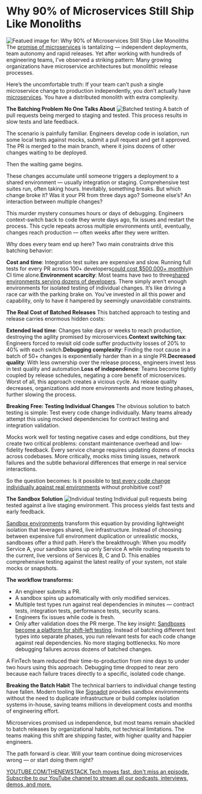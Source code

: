 # Why 90% of Microservices Still Ship Like Monoliths
![Featued image for: Why 90% of Microservices Still Ship Like Monoliths](https://cdn.thenewstack.io/media/2025/06/db1062ee-pottery-1024x576.jpg)
The [promise of microservices](https://thenewstack.io/microservices/) is tantalizing — independent deployments, team autonomy and rapid releases. Yet after working with hundreds of engineering teams, I’ve observed a striking pattern: Many growing organizations have microservice architectures but monolithic release processes.

Here’s the uncomfortable truth: If your team can’t push a single microservice change to production independently, you don’t actually have [microservices](https://thenewstack.io/microservices/primer-microservices-explained/). You have a distributed monolith with extra complexity.

**The Batching Problem No One Talks About**
![Batched testing](https://cdn.thenewstack.io/media/2025/06/d6f231f2-screenshot-2025-05-30-at-12.11.11%E2%80%AFam-1024x534.png)
A batch of pull requests being merged to staging and tested. This process results in slow tests and late feedback.

The scenario is painfully familiar. Engineers develop code in isolation, run some local tests against mocks, submit a pull request and get it approved. The PR is merged to the main branch, where it joins dozens of other changes waiting to be deployed.

Then the waiting game begins.

These changes accumulate until someone triggers a deployment to a shared environment — usually integration or staging. Comprehensive test suites run, often taking hours. Inevitably, something breaks. But which change broke it? Was it your PR from three days ago? Someone else’s? An interaction between multiple changes?

This murder mystery consumes hours or days of debugging. Engineers context-switch back to code they wrote days ago, fix issues and restart the process. This cycle repeats across multiple environments until, eventually, changes reach production — often weeks after they were written.

Why does every team end up here? Two main constraints drive this batching behavior:

**Cost and time**: Integration test suites are expensive and slow. Running full tests for every PR across 100+ developers[could cost $500,000+ monthly](https://thenewstack.io/cutting-the-high-cost-of-testing-microservices/)in CI time alone.**Environment scarcity**: Most teams have two to three[shared environments serving dozens of developers](https://thenewstack.io/smart-ephemeral-environments-share-more-copy-less/). There simply aren’t enough environments for isolated testing of individual changes.
It’s like driving a race car with the parking brake on. You’ve invested in all this power and capability, only to have it hampered by seemingly unavoidable constraints.

**The Real Cost of Batched Releases**
This batched approach to testing and release carries enormous hidden costs:

**Extended lead time**: Changes take days or weeks to reach production, destroying the agility promised by microservices.**Context switching tax**: Engineers forced to revisit old code suffer productivity losses of 20% to 40% with each switch.**Debugging complexity**: Finding the root cause in a batch of 50+ changes is exponentially harder than in a single PR.**Decreased quality**: With less ownership over the release process, engineers invest less in test quality and automation.**Loss of independence**: Teams become tightly coupled by release schedules, negating a core benefit of microservices.
Worst of all, this approach creates a vicious cycle. As release quality decreases, organizations add more environments and more testing phases, further slowing the process.

**Breaking Free: Testing Individual Changes**
The obvious solution to batch testing is simple: Test every code change individually. Many teams already attempt this using mocked dependencies for contract testing and integration validation.

Mocks work well for testing negative cases and edge conditions, but they create two critical problems: constant maintenance overhead and low-fidelity feedback. Every service change requires updating dozens of mocks across codebases. More critically, mocks miss timing issues, network failures and the subtle behavioral differences that emerge in real service interactions.

So the question becomes: Is it possible to [test every code change individually against real environments](https://thenewstack.io/why-mocks-fail-real-environment-testing-for-microservices/) without prohibitive cost?

**The Sandbox Solution**
![Individual testing](https://cdn.thenewstack.io/media/2025/06/9e63dff6-screenshot-2025-05-30-at-12.11.54%E2%80%AFam-1024x529.png)
Individual pull requests being tested against a live staging environment. This process yields fast tests and early feedback.

[Sandbox environments](https://thenewstack.io/5-ways-ephemeral-environments-transform-microservice-testing/) transform this equation by providing lightweight isolation that leverages shared, live infrastructure. Instead of choosing between expensive full environment duplication or unrealistic mocks, sandboxes offer a third path.
Here’s the breakthrough: When you modify Service A, your sandbox spins up only Service A while routing requests to the current, live versions of Services B, C and D. This enables comprehensive testing against the latest reality of your system, not stale mocks or snapshots.

**The workflow transforms:**
- An engineer submits a PR.
- A sandbox spins up automatically with only modified services.
- Multiple test types run against real dependencies in minutes — contract tests, integration tests, performance tests, security scans.
- Engineers fix issues while code is fresh.
- Only after validation does the PR merge.
The key insight: [Sandboxes become a platform for shift-left testing](https://thenewstack.io/sandbox-testing-the-devex-game-changer-for-microservices/). Instead of batching different test types into separate phases, you run relevant tests for each code change against real dependencies. No more staging bottlenecks. No more debugging failures across dozens of batched changes.

A FinTech team reduced their time-to-production from nine days to under two hours using this approach. Debugging time dropped to near zero because each failure traces directly to a specific, isolated code change.

**Breaking the Batch Habit**
The technical barriers to individual change testing have fallen. Modern tooling like [Signadot](https://www.signadot.com/) provides sandbox environments without the need to duplicate infrastructure or build complex isolation systems in-house, saving teams millions in development costs and months of engineering effort.

Microservices promised us independence, but most teams remain shackled to batch releases by organizational habits, not technical limitations. The teams making this shift are shipping faster, with higher quality and happier engineers.

The path forward is clear. Will your team continue doing microservices wrong — or start doing them right?

[
YOUTUBE.COM/THENEWSTACK
Tech moves fast, don't miss an episode. Subscribe to our YouTube
channel to stream all our podcasts, interviews, demos, and more.
](https://youtube.com/thenewstack?sub_confirmation=1)
